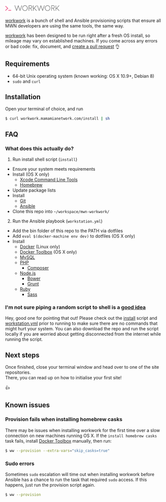 <img src="logo.png" alt="workwork" width="35%" />

[workwork](https://soundcloud.com/subpop/clipping-work-work-feat-cocc) is a bunch of shell and Ansible provisioning scripts that ensure all MWN developers are using the same tools, the same way.

[workwork](http://www.myinstants.com/media/sounds/wc3-peon-says-work-work-only-.mp3) has been designed to be run right after a fresh OS install, so mileage may vary on established machines. If you come across any errors or bad code: fix, document, and [create a pull request](https://help.github.com/articles/creating-a-pull-request/) :ok_hand:

## Requirements
- 64-bit Unix operating system (known working: OS X 10.9+, Debian 8)
- `sudo` and `curl`

## Installation
Open your terminal of choice, and run
``` sh
$ curl workwork.mamamianetwork.com/install | sh
```

## FAQ
### What does this actually do?
1. Run install shell script (`install`)
  - Ensure your system meets requirements
  - Install (OS X only)
    - [Xcode Command Line Tools](https://developer.apple.com/xcode/downloads/)
    - [Homebrew](http://brew.sh/)
  - Update package lists
  - Install
    - [Git](http://git-scm.com/downloads/)
    - [Ansible](http://docs.ansible.com/intro_installation.html)
  - Clone this repo into `~/workspace/mwn-workwork/`
2. Run the Ansible playbook (`workstation.yml`)
  * Add the bin folder of this repo to the PATH via dotfiles
  * Add `eval $(docker-machine env dev)` to dotfiles (OS X only)
  * Install
    * [Docker](https://docs.docker.com/installation/) (Linux only)
    * [Docker Toolbox](https://www.docker.com/toolbox/) (OS X only)
    * [MySQL](http://dev.mysql.com/downloads/installer/)
    * [PHP](http://php.net/downloads.php)
      * [Composer](https://getcomposer.org/download/)
    * [Node.js](http://nodejs.org/download/)
      * [Bower](http://bower.io/#install-bower)
      * [Grunt](http://gruntjs.com/getting-started/)
    * [Ruby](https://www.ruby-lang.org/en/documentation/installation/)
      * [Sass](http://sass-lang.com/install/)

### I'm not sure piping a random script to shell is a [good idea](http://www.seancassidy.me/dont-pipe-to-your-shell.html)
Hey, good one for pointing that out! Please check out the [install](https://raw.githubusercontent.com/mamamia/mwn-workwork/master/install) script and [workstation.yml](https://raw.githubusercontent.com/mamamia/mwn-workwork/master/ansible/workstation.yml) prior to running to make sure there are no commands that might hurt your system. You can also download the repo and run the script locally if you are worried about getting disconnected from the internet while running the script.

## Next steps
Once finished, close your terminal window and head over to one of the site repositories.  
There, you can read up on how to initialise your first site!

:thumbsup:

## Known issues

### Provision fails when installing homebrew casks
There may be issues when installing workwork for the first time over a slow connection on new machines running OS X. If the `install homebrew casks` task fails, install [Docker Toolbox](https://www.docker.com/toolbox) manually, then run:
``` sh
$ ww --provision --extra-vars="skip_casks=true"
```

### Sudo errors
Sometimes `sudo` escalation will time out when installing workwork before Ansible has a chance to run the task that required `sudo` access. If this happens, just run the provision script again.
``` sh
$ ww --provision
```
